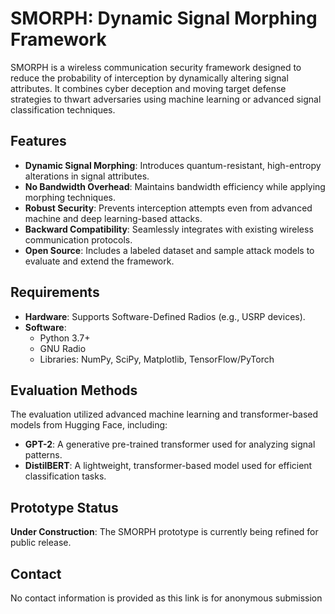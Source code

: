 # SMORPH: Dynamic Signal Morphing Framework

SMORPH is a wireless communication security framework designed to reduce the probability of interception by dynamically altering signal attributes. It combines cyber deception and moving target defense strategies to thwart adversaries using machine learning or advanced signal classification techniques.

## Features
- **Dynamic Signal Morphing**: Introduces quantum-resistant, high-entropy alterations in signal attributes.
- **No Bandwidth Overhead**: Maintains bandwidth efficiency while applying morphing techniques.
- **Robust Security**: Prevents interception attempts even from advanced machine and deep learning-based attacks.
- **Backward Compatibility**: Seamlessly integrates with existing wireless communication protocols.
- **Open Source**: Includes a labeled dataset and sample attack models to evaluate and extend the framework.

## Requirements
- **Hardware**: Supports Software-Defined Radios (e.g., USRP devices).
- **Software**: 
  - Python 3.7+
  - GNU Radio
  - Libraries: NumPy, SciPy, Matplotlib, TensorFlow/PyTorch

## Evaluation Methods
The evaluation utilized advanced machine learning and transformer-based models from Hugging Face, including:
- **GPT-2**: A generative pre-trained transformer used for analyzing signal patterns.
- **DistilBERT**: A lightweight, transformer-based model used for efficient classification tasks.

## Prototype Status
**Under Construction**: The SMORPH prototype is currently being refined for public release. 

## Contact
No contact information is provided as this link is for anonymous submission
